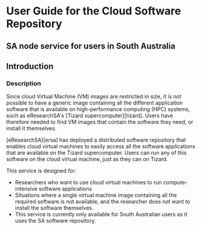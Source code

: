 # User Guide for the Cloud Software Repository  

## SA node service for users in South Australia


## Introduction

### Description 

Since cloud Virtual Machine (VM) images are restricted in size, it is not 
possible to have a generic image containing all the different application 
software that is available on high-performance computing (HPC) systems, such 
as eResearchSA's [Tizard supercomputer][tizard]. Users have therefore needed 
to find VM images that contain the software they need, or install it themselves. 

[eResearchSA][ersa] has deployed a distributed software repository that enables 
cloud virtual machines to easily access all the software applications that are 
available on the Tizard supercomputer. Users can run any of this software on the 
cloud virtual machine, just as they can on Tizard.

This service is designed for:

- Researchers who want to use cloud virtual machines to run compute-intensive 
  software applications
- Situations where a single virtual machine image containing all the required 
  software is not available, and the researcher does not want to install the software themselves.
- This service is currently only available for South Australian users as it 
  uses the SA software repository.

